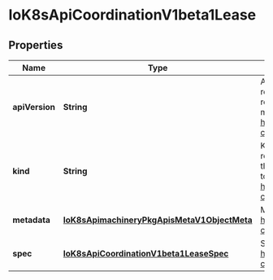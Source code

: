 
# IoK8sApiCoordinationV1beta1Lease

## Properties
Name | Type | Description | Notes
------------ | ------------- | ------------- | -------------
**apiVersion** | **String** | APIVersion defines the versioned schema of this representation of an object. Servers should convert recognized schemas to the latest internal value, and may reject unrecognized values. More info: https://git.k8s.io/community/contributors/devel/api-conventions.md#resources |  [optional]
**kind** | **String** | Kind is a string value representing the REST resource this object represents. Servers may infer this from the endpoint the client submits requests to. Cannot be updated. In CamelCase. More info: https://git.k8s.io/community/contributors/devel/api-conventions.md#types-kinds |  [optional]
**metadata** | [**IoK8sApimachineryPkgApisMetaV1ObjectMeta**](IoK8sApimachineryPkgApisMetaV1ObjectMeta.md) | More info: https://git.k8s.io/community/contributors/devel/api-conventions.md#metadata |  [optional]
**spec** | [**IoK8sApiCoordinationV1beta1LeaseSpec**](IoK8sApiCoordinationV1beta1LeaseSpec.md) | Specification of the Lease. More info: https://git.k8s.io/community/contributors/devel/api-conventions.md#spec-and-status |  [optional]



